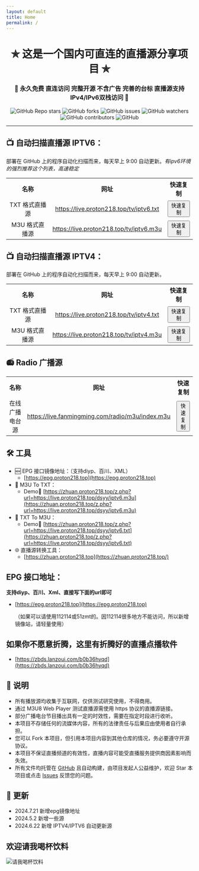 ```yaml
---
layout: default
title: Home
permalink: /
---
```


<h1 align="center">✯ 这是一个国内可直连的直播源分享项目 ✯</h1>

<h3 align="center">🔕 永久免费 直连访问 完整开源 不含广告 完善的台标 直播源支持IPv4/IPv6双栈访问 🔕</h3>

<p align="center">
  <img alt="GitHub Repo stars" src="https://img.shields.io/github/stars/vbskycn/iptv">
  <img alt="GitHub forks" src="https://img.shields.io/github/forks/vbskycn/iptv">
  <img alt="GitHub issues" src="https://img.shields.io/github/issues/vbskycn/iptv">
  <img alt="GitHub watchers" src="https://img.shields.io/github/watchers/vbskycn/iptv">
  <img alt="GitHub contributors" src="https://img.shields.io/github/contributors/vbskycn/iptv">
  <img alt="GitHub" src="https://img.shields.io/github/license/vbskycn/iptv">
</p>

---

## 📺 自动扫描直播源 IPTV6：

部署在 GitHub 上的程序自动化扫描而来，每天早上 9:00 自动更新。*有ipv6环境的强烈推荐这个列表，高速稳定*

<table style="width:100%; border-collapse: collapse; text-align: center;">
  <tr>
    <th>名称</th>
    <th>网址</th>
    <th>快速复制</th>
  </tr>
  <tr>
    <td>TXT 格式直播源</td>
    <td><a href="https://live.proton218.top/tv/iptv6.txt">https://live.proton218.top/tv/iptv6.txt</a></td>
    <td><button onclick="copyToClipboard('https://live.proton218.top/tv/iptv6.txt')">快速复制</button></td>
  </tr>
  <tr>
    <td>M3U 格式直播源</td>
    <td><a href="https://live.proton218.top/tv/iptv6.m3u">https://live.proton218.top/tv/iptv6.m3u</a></td>
    <td><button onclick="copyToClipboard('https://live.proton218.top/tv/iptv6.m3u')">快速复制</button></td>
  </tr>
</table>

<script>
function copyToClipboard(text) {
  const input = document.createElement('textarea');
  input.value = text;
  document.body.appendChild(input);
  input.select();
  document.execCommand('copy');
  document.body.removeChild(input);
  alert('已复制到剪贴板');
}
</script>

## 📺 自动扫描直播源 IPTV4：

部署在 GitHub 上的程序自动化扫描而来，每天早上 9:00 自动更新。

<table style="width:100%; border-collapse: collapse; text-align: center;">
  <tr>
    <th>名称</th>
    <th>网址</th>
    <th>快速复制</th>
  </tr>
  <tr>
    <td>TXT 格式直播源</td>
    <td><a href="https://live.proton218.top/tv/iptv4.txt">https://live.proton218.top/tv/iptv4.txt</a></td>
    <td><button onclick="copyToClipboard('https://live.proton218.top/tv/iptv4.txt')">快速复制</button></td>
  </tr>
  <tr>
    <td>M3U 格式直播源</td>
    <td><a href="https://live.proton218.top/tv/iptv4.m3u">https://live.proton218.top/tv/iptv4.m3u</a></td>
    <td><button onclick="copyToClipboard('https://live.proton218.top/tv/iptv4.m3u')">快速复制</button></td>
  </tr>
</table>


## 📻 Radio 广播源

<table style="width:100%; border-collapse: collapse; text-align: center;">
  <tr>
    <th>名称</th>
    <th>网址</th>
    <th>快速复制</th>
  </tr>
  <tr>
    <td>在线广播电台源</td>
    <td><a href="https://live.fanmingming.com/radio/m3u/index.m3u">https://live.fanmingming.com/radio/m3u/index.m3u</a></td>
    <td><button onclick="copyToClipboard('https://live.fanmingming.com/radio/m3u/index.m3u')">快速复制</button></td>
  </tr>
</table>






## 🛠️ 工具

- 🆕 EPG 接口镜像地址：（支持diyp、百川、XML）
  - [https://epg.proton218.top](https://epg.proton218.top)
- 📄 M3U To TXT：
  - Demo🔗 [https://zhuan.proton218.top/z.php?url=https://live.proton218.top/dsyy/iptv6.m3u](https://zhuan.proton218.top/z.php?url=https://live.proton218.top/dsyy/iptv6.m3u)
- 📄 TXT To M3U：
  - Demo🔗 [https://zhuan.proton218.top/z.php?url=https://live.proton218.top/dsyy/iptv6.txt](https://zhuan.proton218.top/z.php?url=https://live.proton218.top/dsyy/iptv6.txt)
- 🌐 直播源转换工具：
  - [https://zhuan.proton218.top](https://zhuan.proton218.top/)



## EPG 接口地址：

**支持diyp、百川、Xml、直接写下面的url即可**

- [https://epg.proton218.top](https://epg.proton218.top)

  （如果可以请使用112114或51zmt的。因112114很多地方不能访问，所以新增镜像站，请轻量使用）



## 如果你不愿意折腾，这里有折腾好的直播点播软件

- [https://zbds.lanzoui.com/b0b36hyqd](https://zbds.lanzoui.com/b0b36hyqd)

## 📖 说明

- 所有播放源均收集于互联网，仅供测试研究使用，不得商用。
- 通过 M3U8 Web Player 测试直播源需使用 https 协议的直播源链接。
- 部分广播电台节目播出具有一定的时效性，需要在指定时段进行收听。
- 本项目不存储任何的流媒体内容，所有的法律责任与后果应由使用者自行承担。
- 您可以 Fork 本项目，但引用本项目内容到其他仓库的情况，务必要遵守开源协议。
- 本项目不保证直播频道的有效性，直播内容可能受直播服务提供商因素影响而失效。
- 所有文件均托管在 [GitHub](https://github.com/vbskycn/iptv) 且自动构建，由项目发起人公益维护，欢迎 Star 本项目或点击 [Issues](https://github.com/vbskycn/iptv/issues/new/choose) 反馈您的问题。

## 📔 更新

- 2024.7.21 新增epg镜像地址
- 2024.5.2 新增一些源
- 2024.6.22 新增 IPTV4/IPTV6 自动更新源

## 欢迎请我喝杯饮料

![请我喝杯饮料](https://cdn.jsdelivr.net/gh/vbskycn/tu@main/img/ds.jpg)